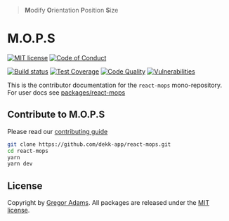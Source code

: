 > **M**odify **O**rientation **P**osition **S**ize

# M.O.P.S

[![MIT license][license-badge]][license]
[![Code of Conduct][coc-badge]][coc]

[![Build status][build-badge]][build]
[![Test Coverage][codecov-badge]][codecov]
[![Code Quality][codeclimate-badge]][codeclimate]
[![Vulnerabilities][snyk-badge]][snyk]

This is the contributor documentation for the `react-mops` mono-repository.
For user docs see [packages/react-mops][react-mops]

## Contribute to M.O.P.S

Please read our [contributing guide][contribute]

```sh
git clone https://github.com/dekk-app/react-mops.git
cd react-mops
yarn
yarn dev
```

## License

Copyright by [Gregor Adams][pixelass]. All packages are released under the [MIT license][license].

<!-- User support -->

[site]: https://react-mops.netlify.com
[react-mops]:https://github.com/dekk-app/react-mops/tree/master/packages/react-mops

<!-- Badges -->

[license-badge]: https://img.shields.io/badge/license-MIT-blue.svg?style=for-the-badge
[license]: https://raw.githubusercontent.com/dekk-app/react-mops/master/LICENSE
[build-badge]: https://img.shields.io/travis/dekk-app/react-mops/master.svg?style=for-the-badge&logo=travis&logoColor=white
[build]: https://travis-ci.org/dekk-app/react-mops
[codecov-badge]: https://img.shields.io/codecov/c/github/dekk-app/react-mops.svg?style=for-the-badge&logo=codecov&logoColor=white
[codecov]: https://codecov.io/gh/dekk-app/react-mops
[codeclimate-badge]: https://img.shields.io/codeclimate/maintainability/dekk-app/react-mops.svg?style=for-the-badge
[codeclimate]: https://codeclimate.com/github/dekk-app/react-mops/
[snyk-badge]: https://img.shields.io/snyk/vulnerabilities/github/dekk-app/react-mops.svg?style=for-the-badge
[snyk]: https://snyk.io/test/github/dekk-app/react-mops
[coc-badge]: https://img.shields.io/badge/code%20of-conduct-FF5722.svg?style=for-the-badge
[coc]: https://github.com/dekk-app/react-mops/blob/master/.github/CODE_OF_CONDUCT.md

<!-- Misc Links -->

[contribute]: https://github.com/dekk-app/react-mops/blob/master/.github/CONTRIBUTING.md
[pixelass]: mailto:greg@pixelass.com
